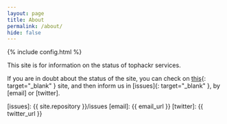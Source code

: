 ```yaml
---
layout: page
title: About
permalink: /about/
hide: false
---
```


{% include config.html %}

This site is for information on the status of tophackr services.

If you are in doubt about the status of the site, you can check on [this][uptime]{: target="_blank" } site, and then inform us in [issues]{: target="_blank" }, by [email] or [twitter].

[uptime]: https://www.uptrends.com/tools/uptime
[issues]: {{ site.repository }}/issues
[email]: {{ email_url }}
[twitter]: {{ twitter_url }}
